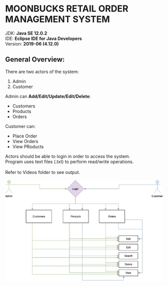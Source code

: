 # MOONBUCKS RETAIL ORDER MANAGEMENT SYSTEM
JDK: **Java SE 12.0.2**<br />
IDE: **Eclipse IDE for Java Developers**<br />
Version: **2019-06 (4.12.0)**<br />
## General Overview:
There are two actors of the system:
1. Admin
2. Customer

Admin can **Add/Edit/Update/Edit/Delete**:
- Customers
- Products
- Orders

Customer can:
- Place Order
- View Orders
- View PRoducts
<p> Actors should be able to login in order to access the system.
<br /> Program uses text files (.txt) to perform read/write operations.<br /><br />
Refer to Videos folder to see output.<br /><br />
<img src="General-Overview.jpg" align="center"/>
